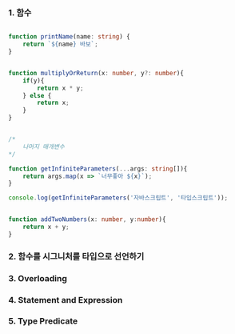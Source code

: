 
### 1. 함수

```ts

function printName(name: string) {
	return `${name} 바보`;
}

```


```ts

function multiplyOrReturn(x: number, y?: number){
	if(y){
		return x * y;
	} else {
		return x;
	}
}

```


```ts

/*
	나머지 매개변수
*/

function getInfiniteParameters(...args: string[]){
	return args.map(x => `너무좋아 ${x}`);
}

console.log(getInfiniteParameters('자바스크립트', '타입스크립트'));

```


```ts

function addTwoNumbers(x: number, y:number){
	return x + y;
}


```

### 2. 함수를 시그니처를 타입으로 선언하기


### 3. Overloading


### 4. Statement and Expression


### 5. Type Predicate

